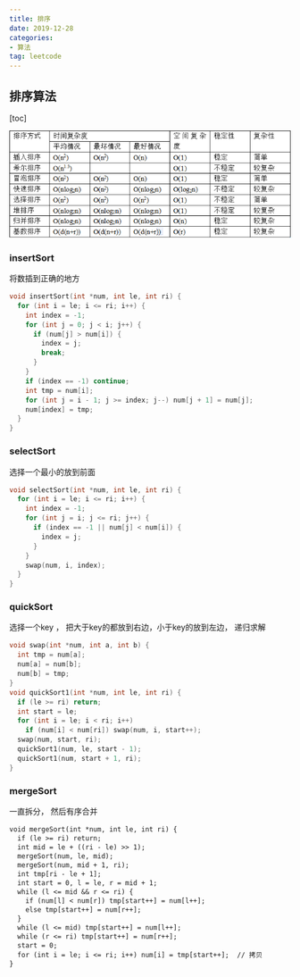 ```yaml
---
title: 排序
date: 2019-12-28
categories: 
- 算法
tag: leetcode
---
```

## 排序算法

[toc]



![](https://raw.githubusercontent.com/Fierygit/picbed/master/20200327222126.png)



### insertSort

将数插到正确的地方

```c
void insertSort(int *num, int le, int ri) {
  for (int i = le; i <= ri; i++) {
    int index = -1;
    for (int j = 0; j < i; j++) {
      if (num[j] > num[i]) {
        index = j;
        break;
      }
    }
    if (index == -1) continue;
    int tmp = num[i];
    for (int j = i - 1; j >= index; j--) num[j + 1] = num[j];
    num[index] = tmp;
  }
}
```



### selectSort

选择一个最小的放到前面

```c
void selectSort(int *num, int le, int ri) {
  for (int i = le; i <= ri; i++) {
    int index = -1;
    for (int j = i; j <= ri; j++) {
      if (index == -1 || num[j] < num[i]) {
        index = j;
      }
    }
    swap(num, i, index);
  }
}
```





### quickSort

选择一个key ， 把大于key的都放到右边，小于key的放到左边， 递归求解

```c
void swap(int *num, int a, int b) {
  int tmp = num[a];
  num[a] = num[b];
  num[b] = tmp;
}
void quickSort1(int *num, int le, int ri) {
  if (le >= ri) return; 
  int start = le;
  for (int i = le; i < ri; i++)
    if (num[i] < num[ri]) swap(num, i, start++);
  swap(num, start, ri);
  quickSort1(num, le, start - 1);
  quickSort1(num, start + 1, ri);
}
```



### mergeSort

一直拆分， 然后有序合并

```
void mergeSort(int *num, int le, int ri) {
  if (le >= ri) return;
  int mid = le + ((ri - le) >> 1);
  mergeSort(num, le, mid);
  mergeSort(num, mid + 1, ri);
  int tmp[ri - le + 1];
  int start = 0, l = le, r = mid + 1;
  while (l <= mid && r <= ri) {
    if (num[l] < num[r]) tmp[start++] = num[l++];
    else tmp[start++] = num[r++];
  }
  while (l <= mid) tmp[start++] = num[l++];
  while (r <= ri) tmp[start++] = num[r++];
  start = 0;
  for (int i = le; i <= ri; i++) num[i] = tmp[start++];  // 拷贝
}
```



